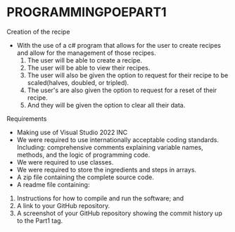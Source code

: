 # PROGRAMMINGPOEPART1
Creation of the recipe
- With the use of a c# program that allows for the user to create recipes and allow for the management of those recipes.
  1. The user will be able to create a recipe.
  2. The user will be able to view their recipes.
  3. The user will also be given the option to request for their recipe to be scaled(halves, doubled, or tripled).
  4. The user's are also given the option to request for a reset of their recipe.
  5. And they will be given the option to clear all their data.

Requirements
- Making use of Visual Studio 2022 INC
- We were required to use internationally acceptable coding standards. Including: 
comprehensive comments explaining variable names, methods, and the logic of 
programming code. 
-  We were required to use classes. 
-  We were required to store the ingredients and steps in arrays.
-  A zip file containing the complete source code.
-  A readme file containing:
  1. Instructions for how to compile and run the software; and 
  2. A link to your GitHub repository. 
3. A screenshot of your GitHub repository showing the commit history up to the Part1 tag.

